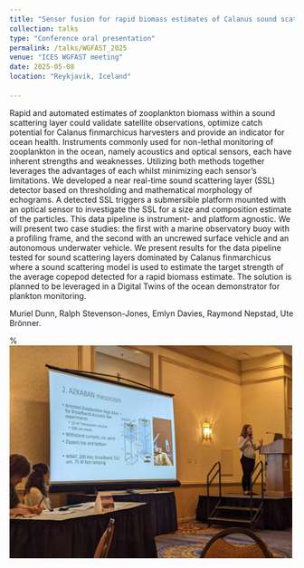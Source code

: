 ```yaml
---
title: "Sensor fusion for rapid biomass estimates of Calanus sound scattering layer."
collection: talks
type: "Conference oral presentation"
permalink: /talks/WGFAST_2025
venue: "ICES WGFAST meeting"
date: 2025-05-08
location: "Reykjavik, Iceland"

---
```

Rapid and automated estimates of zooplankton biomass within a sound scattering layer could validate satellite observations, optimize catch potential for Calanus finmarchicus harvesters and provide an indicator for ocean health. Instruments commonly used for non-lethal monitoring of zooplankton in the ocean, namely acoustics and optical sensors, each have inherent strengths and weaknesses. Utilizing both methods together leverages the advantages of each whilst minimizing each sensor’s limitations. We developed a near real-time sound scattering layer (SSL) detector based on thresholding and mathematical morphology of echograms. A detected SSL triggers a submersible platform mounted with an optical sensor to investigate the SSL for a size and composition estimate of the particles. This data pipeline is instrument- and platform agnostic. We will present two case studies: the first with a marine observatory buoy with a profiling frame, and the second with an uncrewed surface vehicle and an autonomous underwater vehicle. We present results for the data pipeline tested for sound scattering layers dominated by Calanus finmarchicus where a sound scattering model is used to estimate the target strength of the average copepod detected for a rapid biomass estimate. The solution is planned to be leveraged in a Digital Twins of the ocean demonstrator for plankton monitoring.

Muriel Dunn, Ralph Stevenson-Jones, Emlyn Davies, Raymond Nepstad, Ute Brönner.


%<br/><img src='/images/WGFAST23_talk.jpg' width="500">


